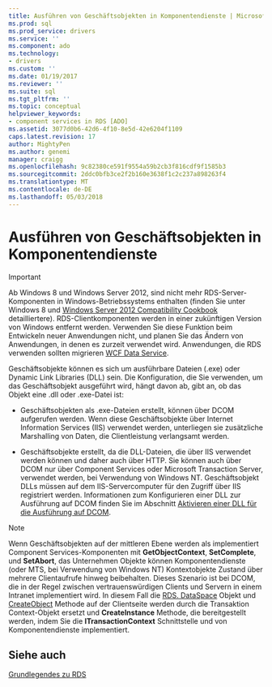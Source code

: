 ```yaml
---
title: Ausführen von Geschäftsobjekten in Komponentendienste | Microsoft Docs
ms.prod: sql
ms.prod_service: drivers
ms.service: ''
ms.component: ado
ms.technology:
- drivers
ms.custom: ''
ms.date: 01/19/2017
ms.reviewer: ''
ms.suite: sql
ms.tgt_pltfrm: ''
ms.topic: conceptual
helpviewer_keywords:
- component services in RDS [ADO]
ms.assetid: 3077d0b6-42d6-4f10-8e5d-42e6204f1109
caps.latest.revision: 17
author: MightyPen
ms.author: genemi
manager: craigg
ms.openlocfilehash: 9c82380ce591f9554a59b2cb3f816cdf9f1585b3
ms.sourcegitcommit: 2ddc0bfb3ce2f2b160e3638f1c2c237a898263f4
ms.translationtype: MT
ms.contentlocale: de-DE
ms.lasthandoff: 05/03/2018
---
```

# <a name="running-business-objects-in-component-services"></a>Ausführen von Geschäftsobjekten in Komponentendienste
> [!IMPORTANT]
>  Ab Windows 8 und Windows Server 2012, sind nicht mehr RDS-Server-Komponenten in Windows-Betriebssystems enthalten (finden Sie unter Windows 8 und [Windows Server 2012 Compatibility Cookbook](https://www.microsoft.com/en-us/download/details.aspx?id=27416) detailliertere). RDS-Clientkomponenten werden in einer zukünftigen Version von Windows entfernt werden. Verwenden Sie diese Funktion beim Entwickeln neuer Anwendungen nicht, und planen Sie das Ändern von Anwendungen, in denen es zurzeit verwendet wird. Anwendungen, die RDS verwenden sollten migrieren [WCF Data Service](http://go.microsoft.com/fwlink/?LinkId=199565).  
  
 Geschäftsobjekte können es sich um ausführbare Dateien (.exe) oder Dynamic Link Libraries (DLL) sein. Die Konfiguration, die Sie verwenden, um das Geschäftsobjekt ausgeführt wird, hängt davon ab, gibt an, ob das Objekt eine .dll oder .exe-Datei ist:  
  
-   Geschäftsobjekten als .exe-Dateien erstellt, können über DCOM aufgerufen werden. Wenn diese Geschäftsobjekte über Internet Information Services (IIS) verwendet werden, unterliegen sie zusätzliche Marshalling von Daten, die Clientleistung verlangsamt werden.  
  
-   Geschäftsobjekte erstellt, da die DLL-Dateien, die über IIS verwendet werden können und daher auch über HTTP. Sie können auch über DCOM nur über Component Services oder Microsoft Transaction Server, verwendet werden, bei Verwendung von Windows NT. Geschäftsobjekt DLLs müssen auf dem IIS-Servercomputer für den Zugriff über IIS registriert werden. Informationen zum Konfigurieren einer DLL zur Ausführung auf DCOM finden Sie im Abschnitt [Aktivieren einer DLL für die Ausführung auf DCOM](../../../ado/guide/remote-data-service/enabling-a-dll-to-run-on-dcom.md).  
  
> [!NOTE]
>  Wenn Geschäftsobjekten auf der mittleren Ebene werden als implementiert Component Services-Komponenten mit **GetObjectContext**, **SetComplete**, und **SetAbort**, das Unternehmen Objekte können Komponentendienste (oder MTS, bei Verwendung von Windows NT) Kontextobjekte Zustand über mehrere Clientaufrufe hinweg beibehalten. Dieses Szenario ist bei DCOM, die in der Regel zwischen vertrauenswürdigen Clients und Servern in einem Intranet implementiert wird. In diesem Fall die [RDS. DataSpace](../../../ado/reference/rds-api/dataspace-object-rds.md) Objekt und [CreateObject](../../../ado/reference/rds-api/createobject-method-rds.md) Methode auf der Clientseite werden durch die Transaktion Context-Objekt ersetzt und **CreateInstance** Methode, die bereitgestellt werden, indem Sie die **ITransactionContext** Schnittstelle und von Komponentendienste implementiert.  
  
## <a name="see-also"></a>Siehe auch  
 [Grundlegendes zu RDS](../../../ado/guide/remote-data-service/rds-fundamentals.md)


